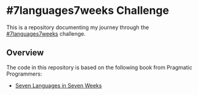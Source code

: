 # #7languages7weeks Challenge

This is a repository documenting my journey through the 
[#7languages7weeks](https://twitter.com/search/%237languages7weeks)
challenge.

## Overview

The code in this repository is based on the following book from Pragmatic Programmers:

* [Seven Languages in Seven Weeks](http://www.amazon.com/Seven-Languages-Weeks-Programming-Programmers/dp/193435659X/ref=sr_1_1?s=books&tag=supo-20&ie=UTF8&qid=1307764498&sr=1-1)
